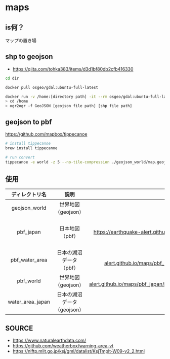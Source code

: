 # maps

## is何？

マップの置き場

## shp to geojson

- https://qiita.com/tohka383/items/d3d1bf80db2cfb416330

```bash
cd dir

docker pull osgeo/gdal:ubuntu-full-latest

docker run -v /home:[directory path] -it --rm osgeo/gdal:ubuntu-full-latest
> cd /home
> ogr2ogr -f GeoJSON [geojson file path] [shp file path]
```

## geojson to pbf

https://github.com/mapbox/tippecanoe

```bash
# install tippecanoe
brew install tippecanoe

# run convert
tippecanoe -e world -z 5 --no-tile-compression ./geojson_world/map.geojson
```

## 使用

|  ディレクトリ名  |            説明             |                                                  url                                                  |                                                                                       ライセンス                                                                                        |
| :--------------: | :-------------------------: | :---------------------------------------------------------------------------------------------------: | :-------------------------------------------------------------------------------------------------------------------------------------------------------------------------------------: |
|  geojson_world   |     世界地図（geojson）     |                                                                                                       |                                                                [Natural Earth](https://www.naturalearthdata.com/) に帰属                                                                |
|    pbf_japan     |       日本地図（pbf）       |         https://earthquake-alert.github.io/maps/pbf_japan/[distlict or pref]/{z}/{x}/{y}.pbf          | [weatherbox/warning-area-vt](https://github.com/weatherbox/warning-area-vt) および、[国土地理院 行政区域データ](https://nlftp.mlit.go.jp/ksj/gml/datalist/KsjTmplt-N03-v2_3.html)に帰属 |
|  pbf_water_area  |   日本の湖沼データ（pbf）   |      https://earthquake-alert.github.io/maps/pbf_japan/pbf_water_area/waterArea/{z}/{x}/{y}.pbf       |                                             [国土地理院 湖沼データ](https://nlftp.mlit.go.jp/ksj/gml/datalist/KsjTmplt-N03-v2_3.html)に帰属                                             |
|    pbf_world     |     世界地図（geojson）     | https://earthquake-alert.github.io/maps/pbf_japan/pbf_water_area/pbf_world/world_max5/{z}/{x}/{y}.pbf |                                                                [Natural Earth](https://www.naturalearthdata.com/) に帰属                                                                |
| water_area_japan | 日本の湖沼データ（geojson） |                                                                                                       |                                             [国土地理院 湖沼データ](https://nlftp.mlit.go.jp/ksj/gml/datalist/KsjTmplt-N03-v2_3.html)に帰属                                             |

## SOURCE

- https://www.naturalearthdata.com/
- https://github.com/weatherbox/warning-area-vt
- https://nlftp.mlit.go.jp/ksj/gml/datalist/KsjTmplt-W09-v2_2.html
